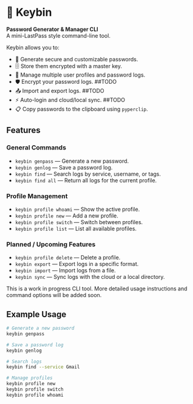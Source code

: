 # 🔑 Keybin

**Password Generator & Manager CLI**  
A mini-LastPass style command-line tool.

Keybin allows you to:

- 🔐 Generate secure and customizable passwords.
- 🗄 Store them encrypted with a master key.
- 👤 Manage multiple user profiles and password logs.
- 🛡️ Encrypt your password logs. ##TODO
- 📤 Import and export logs. ##TODO
- ⚡ Auto-login and cloud/local sync. ##TODO
- 📋 Copy passwords to the clipboard using `pyperclip`.

## Features

### General Commands
- `keybin genpass` — Generate a new password.
- `keybin genlog` — Save a password log.
- `keybin find` — Search logs by service, username, or tags.
- `keybin find all` — Return all logs for the current profile.

### Profile Management
- `keybin profile whoami` — Show the active profile.
- `keybin profile new` — Add a new profile.
- `keybin profile switch` — Switch between profiles.
- `keybin profile list` — List all available profiles.

### Planned / Upcoming Features
- `keybin profile delete` — Delete a profile.
- `keybin export` — Export logs in a specific format.
- `keybin import` — Import logs from a file.
- `keybin sync` — Sync logs with the cloud or a local directory.

This is a work in progress CLI tool. More detailed usage instructions and command options will be added soon.

## Example Usage

```bash
# Generate a new password
keybin genpass

# Save a password log
keybin genlog

# Search logs
keybin find --service Gmail

# Manage profiles
keybin profile new
keybin profile switch
keybin profile whoami


